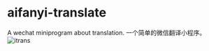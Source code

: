 # aifanyi-translate
A wechat miniprogram about translation. 一个简单的微信翻译小程序。
![itrans](https://i.loli.net/2019/06/03/5cf4d365686d292648.jpg)
